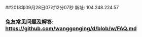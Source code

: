 ##2018年09月28日07时12分07秒 新址: 104.248.224.57
### 兔友常见问题及解答: https://github.com/wanggonging/d/blob/w/FAQ.md
